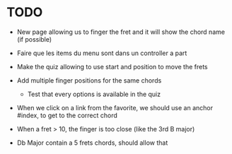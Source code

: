TODO
====

- New page allowing us to finger the fret and it will show the chord name (if possible)

- Faire que les items du menu sont dans un controller a part 

- Make the quiz allowing to use start and position to move the frets

- Add multiple finger positions for the same chords
  - Test that every options is available in the quiz

- When we click on a link from the favorite, we should use an anchor #index, to get to the correct chord

- When a fret > 10, the finger is too close (like the 3rd B major)

- Db Major contain a 5 frets chords, should allow that
